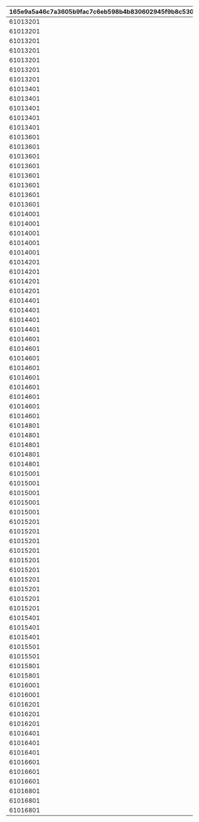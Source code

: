 |165e9a5a46c7a3605b9fac7c6eb598b4b830602945f9b8c5308c6325bd5fb890|23c54ac7f9189a58f69920be876a8ef2d28a42204631b3e844bb17360e070abb|83124f4d0dd2b1ec5882c7a7b43df7eb1f92cfc6cb202a1eb4752ec8f29f1649|
| --- | --- | --- |
|61013201|6101321|1|
|61013201|6101322|2|
|61013201|6101323|3|
|61013201|6101324|4|
|61013201|6101325|5|
|61013201|6101326|6|
|61013201|6101327|7|
|61013401|6101341|8|
|61013401|6101342|9|
|61013401|6101343|10|
|61013401|6101344|11|
|61013401|6101345|12|
|61013601|6101361|13|
|61013601|6101362|14|
|61013601|6101363|15|
|61013601|6101364|16|
|61013601|6101365|17|
|61013601|6101366|18|
|61013601|6101367|19|
|61013601|6101368|20|
|61014001|6101401|21|
|61014001|6101402|22|
|61014001|6101403|23|
|61014001|6101404|24|
|61014001|6101405|25|
|61014201|6101421|26|
|61014201|6101422|27|
|61014201|6101423|28|
|61014201|6101424|29|
|61014401|6101441|30|
|61014401|6101442|31|
|61014401|6101443|32|
|61014401|6101444|33|
|61014601|6101461|34|
|61014601|6101462|35|
|61014601|6101463|36|
|61014601|6101464|37|
|61014601|6101465|38|
|61014601|6101466|39|
|61014601|6101467|40|
|61014601|6101468|41|
|61014601|6101469|42|
|61014801|6101481|43|
|61014801|6101482|44|
|61014801|6101483|45|
|61014801|6101484|46|
|61014801|6101485|47|
|61015001|6101501|48|
|61015001|6101502|49|
|61015001|6101503|50|
|61015001|6101504|51|
|61015001|6101505|52|
|61015201|6101520|53|
|61015201|6101521|54|
|61015201|6101522|55|
|61015201|6101523|56|
|61015201|6101524|57|
|61015201|6101525|58|
|61015201|6101526|59|
|61015201|6101527|60|
|61015201|6101528|61|
|61015201|6101529|62|
|61015401|6101540|63|
|61015401|6101541|64|
|61015401|6101542|65|
|61015501|6101550|66|
|61015501|6101551|67|
|61015801|6101580|68|
|61015801|6101581|69|
|61016001|6101600|70|
|61016001|6101601|71|
|61016201|6101620|72|
|61016201|6101621|73|
|61016201|6101622|74|
|61016401|6101640|75|
|61016401|6101641|76|
|61016401|6101642|77|
|61016601|6101660|78|
|61016601|6101661|79|
|61016601|6101662|80|
|61016801|6101681|81|
|61016801|6101682|82|
|61016801|6101683|83|